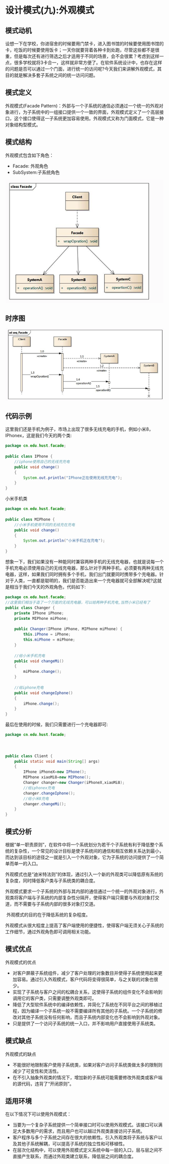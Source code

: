 # 设计模式(九):外观模式

## 模式动机

​	设想一下在学校，你进宿舍的时候要用门禁卡，进入图书馆的时候要使用图书馆的卡，吃饭的时候要使用饭卡；一天你就要背着各种卡到处跑，尽管这些都不是很重，但是每次还有进行筛选之后才适用于不同的场景，会不会很累？考虑到这样一点，很多学校就将3卡合一，这样就非常方便了。在软件系统设计中，也存在这样的问题是否可以通过一个门面，进行统一的访问呢?今天我们来讲解外观模式，其目的就是解决多套子系统之间的统一访问问题。

## 模式定义

外观模式(Facade Pattern)：外部与一个子系统的通信必须通过一个统一的外观对象进行，为子系统中的一组接口提供一个一致的界面，外观模式定义了一个高层接口，这个接口使得这一子系统更加容易使用。外观模式又称为门面模式，它是一种对象结构型模式。 

## 模式结构

外观模式包含如下角色：

- Facade: 外观角色
- SubSystem:子系统角色

![image-20180716144337280](img/外观模式.png)

## 时序图

![image-20180716144425629](img/外观模式时序图.png)

## 代码示例

这里我们还是手机为例子，市场上出现了很多无线充电的手机，例如小米8，IPhonex，这是我们今天的两个类:

```java
package cn.edu.hust.facade;

public class IPhone {
    //iphone使用自己的无线充充电
    public void change()
    {
        System.out.println("IPhone正在使用无线充充电");
    }
}

```

小米手机类

```java
package cn.edu.hust.facade;

public class MIPhone {
    //小米手机使用不同的无线充在充电
    public void change()
    {
        System.out.println("小米手机正在充电");
    }
}

```

想象一下，我们如果没有一种能同时兼容两种手机的无线充电器，也就是说每一个手机充电必须使用自己的无线充电器，那么针对于两种手机，必须要有两种无线充电器，这样，如果我们同时拥有多个手机，我们出门就要同时携带多个充电器。针对于人类，一直都是聪明的，我们是否能造出来一个充电器就可全部解决呢?这就是相当于我们今天的外观角色，代码如下:

```java
package cn.edu.hust.facade;
//这里我们相当于造了一个万能的无线充电器，可以给两种手机充电,当然小米已经有了
public class Changer {
    private IPhone iPhone;
    private MIPhone miPhone;

    public Changer(IPhone iPhone, MIPhone miPhone) {
        this.iPhone = iPhone;
        this.miPhone = miPhone;
    }

    //给小米手机充电
    public void changeMi()
    {
        miPhone.change();
    }

    //给iphone充电
    public void changeIphone()
    {
        iPhone.change();
    }
}

```

最后在使用的时候，我们只需要进行一个充电器即可:

```java
package cn.edu.hust.facade;



public class Client {
    public static void main(String[] args)
    {
        IPhone iPhoneX=new IPhone();
        MIPhone xiaoMi8=new MIPhone();
        Changer changer=new Changer(iPhoneX,xiaoMi8);
        //给iphonex充电
        changer.changeIphone();
        //给小米8充电
        changer.changeMi();
    }
}

```

## 模式分析

​	根据“单一职责原则”，在软件中将一个系统划分为若干个子系统有利于降低整个系统的复杂性，一个常见的设计目标是使子系统间的通信和相互依赖关系达到最小，而达到该目标的途径之一就是引入一个外观对象，它为子系统的访问提供了一个简单而单一的入口。 

​	外观模式也是“迪米特法则”的体现，通过引入一个新的外观类可以降低原有系统的复杂度，同时降低客户类与子系统类的耦合度。 

​	外观模式要求一个子系统的外部与其内部的通信通过一个统一的外观对象进行，外观类将客户端与子系统的内部复杂性分隔开，使得客户端只需要与外观对象打交道，而不需要与子系统内部的很多对象打交道。 

​	外观模式的目的在于降低系统的复杂程度。

​	外观模式从很大程度上提高了客户端使用的便捷性，使得客户端无须关心子系统的工作细节，通过外观角色即可调用相关功能。

## 模式优点

外观模式的优点

- 对客户屏蔽子系统组件，减少了客户处理的对象数目并使得子系统使用起来更加容易。通过引入外观模式，客户代码将变得很简单，与之关联的对象也很少。
- 实现了子系统与客户之间的松耦合关系，这使得子系统的组件变化不会影响到调用它的客户类，只需要调整外观类即可。
- 降低了大型软件系统中的编译依赖性，并简化了系统在不同平台之间的移植过程，因为编译一个子系统一般不需要编译所有其他的子系统。一个子系统的修改对其他子系统没有任何影响，而且子系统内部变化也不会影响到外观对象。
- 只是提供了一个访问子系统的统一入口，并不影响用户直接使用子系统类。

## 模式缺点

外观模式的缺点

- 不能很好地限制客户使用子系统类，如果对客户访问子系统类做太多的限制则减少了可变性和灵活性。
- 在不引入抽象外观类的情况下，增加新的子系统可能需要修改外观类或客户端的源代码，违背了“开闭原则”。

## 适用环境

在以下情况下可以使用外观模式：

- 当要为一个复杂子系统提供一个简单接口时可以使用外观模式。该接口可以满足大多数用户的需求，而且用户也可以越过外观类直接访问子系统。
- 客户程序与多个子系统之间存在很大的依赖性。引入外观类将子系统与客户以及其他子系统解耦，可以提高子系统的独立性和可移植性。
- 在层次化结构中，可以使用外观模式定义系统中每一层的入口，层与层之间不直接产生联系，而通过外观类建立联系，降低层之间的耦合度。
